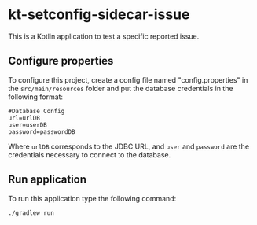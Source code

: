 # kt-setconfig-sidecar-issue
This is a Kotlin application to test a specific reported issue.

## Configure properties
To configure this project, create a config file named "config.properties" in the `src/main/resources` folder and put the database credentials in the following format:

```
#Database Config
url=urlDB
user=userDB
password=passwordDB
```

Where `urlDB` corresponds to the JDBC URL, and `user` and `password` are the credentials necessary to connect to the database.

## Run application
To run this application type the following command:
```
./gradlew run
```